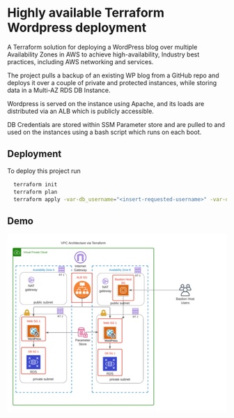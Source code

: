 # Highly available Terraform Wordpress deployment
A Terraform solution for deploying a WordPress blog over multiple Availability Zones in AWS to achieve high-availability, Industry best practices, including AWS networking and services.

The project pulls a backup of an existing WP blog from a GitHub repo and deploys it over a couple of private and protected instances, while storing data in a Multi-AZ RDS DB Instance.

Wordpress is served on the instance using Apache, and its loads are distributed via an ALB which is publicly accessible.

DB Credentials are stored within SSM Parameter store and are pulled to and used on the instances using a bash script which runs on each boot.


## Deployment 
To deploy this project run
```bash
  terraform init
  terraform plan
  terraform apply -var-db_username="<insert-requested-username>" -var-db_password="<insert-strong-password>" --auto-approve

```

## Demo
![Project architecture](assets/tf-arch.png)


